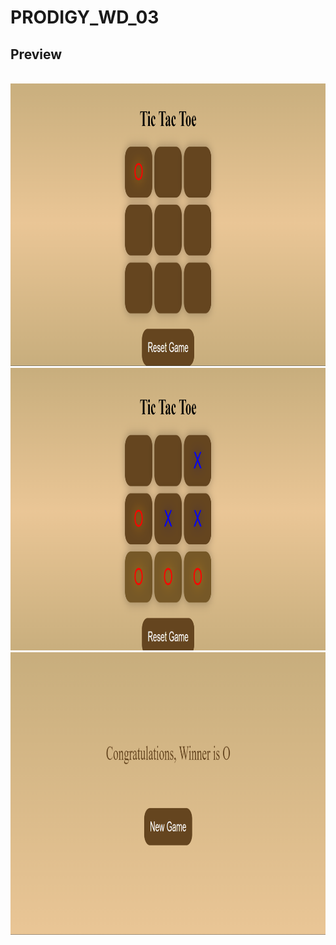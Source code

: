 # PRODIGY_WD_03
<h2>Preview </h2>
<br>
<img src="p1.png"  width="960" height="452">
<img src="p3.png"  width="960" height="452">
<img src="p2.png"  width="960" height="452">
